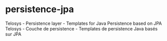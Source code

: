 persistence-jpa
===============

Telosys - Persistence layer - Templates for Java Persistence based on JPA
Telosys - Couche de persistence - Templates de persistence Java basés sur JPA
